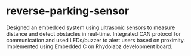 # reverse-parking-sensor
Designed an embedded system using ultrasonic sensors to measure distance and detect obstacles in real-time. Integrated CAN protocol for communication and used LEDs/buzzer to alert users based on proximity. Implemented using Embedded C on Rhydolabz development board.
